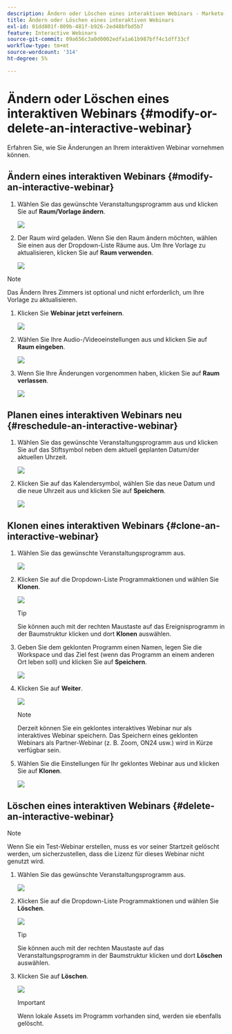 ```yaml
---
description: Ändern oder Löschen eines interaktiven Webinars - Marketo-Dokumente - Produktdokumentation
title: Ändern oder Löschen eines interaktiven Webinars
exl-id: 01dd801f-809b-481f-b926-2ed48bfbd5b7
feature: Interactive Webinars
source-git-commit: 09a656c3a0d0002edfa1a61b987bff4c1dff33cf
workflow-type: tm+mt
source-wordcount: '314'
ht-degree: 5%

---
```


# Ändern oder Löschen eines interaktiven Webinars {#modify-or-delete-an-interactive-webinar}

Erfahren Sie, wie Sie Änderungen an Ihrem interaktiven Webinar vornehmen können.

## Ändern eines interaktiven Webinars {#modify-an-interactive-webinar}

1. Wählen Sie das gewünschte Veranstaltungsprogramm aus und klicken Sie auf **Raum/Vorlage ändern**.

   ![](assets/modify-or-delete-an-interactive-webinar-1.png)

1. Der Raum wird geladen. Wenn Sie den Raum ändern möchten, wählen Sie einen aus der Dropdown-Liste Räume aus. Um Ihre Vorlage zu aktualisieren, klicken Sie auf **Raum verwenden**.

   ![](assets/modify-or-delete-an-interactive-webinar-2.png)

>[!NOTE]
>
>Das Ändern Ihres Zimmers ist optional und nicht erforderlich, um Ihre Vorlage zu aktualisieren.

1. Klicken Sie **Webinar jetzt verfeinern**.

   ![](assets/modify-or-delete-an-interactive-webinar-3.png)

1. Wählen Sie Ihre Audio-/Videoeinstellungen aus und klicken Sie auf **Raum eingeben**.

   ![](assets/modify-or-delete-an-interactive-webinar-4.png)

1. Wenn Sie Ihre Änderungen vorgenommen haben, klicken Sie auf **Raum verlassen**.

   ![](assets/modify-or-delete-an-interactive-webinar-5.png)

## Planen eines interaktiven Webinars neu {#reschedule-an-interactive-webinar}

1. Wählen Sie das gewünschte Veranstaltungsprogramm aus und klicken Sie auf das Stiftsymbol neben dem aktuell geplanten Datum/der aktuellen Uhrzeit.

   ![](assets/modify-or-delete-an-interactive-webinar-6.png)

1. Klicken Sie auf das Kalendersymbol, wählen Sie das neue Datum und die neue Uhrzeit aus und klicken Sie auf **Speichern**.

   ![](assets/modify-or-delete-an-interactive-webinar-7.png)

## Klonen eines interaktiven Webinars {#clone-an-interactive-webinar}

1. Wählen Sie das gewünschte Veranstaltungsprogramm aus.

   ![](assets/modify-or-delete-an-interactive-webinar-8.png)

1. Klicken Sie auf die Dropdown-Liste Programmaktionen und wählen Sie **Klonen**.

   ![](assets/modify-or-delete-an-interactive-webinar-9.png)

   >[!TIP]
   >
   >Sie können auch mit der rechten Maustaste auf das Ereignisprogramm in der Baumstruktur klicken und dort **Klonen** auswählen.

1. Geben Sie dem geklonten Programm einen Namen, legen Sie die Workspace und das Ziel fest (wenn das Programm an einem anderen Ort leben soll) und klicken Sie auf **Speichern**.

   ![](assets/modify-or-delete-an-interactive-webinar-10.png)

1. Klicken Sie auf **Weiter**.

   ![](assets/modify-or-delete-an-interactive-webinar-11.png)

   >[!NOTE]
   >
   >Derzeit können Sie ein geklontes interaktives Webinar nur als interaktives Webinar speichern. Das Speichern eines geklonten Webinars als Partner-Webinar (z. B. Zoom, ON24 usw.) wird in Kürze verfügbar sein.

1. Wählen Sie die Einstellungen für Ihr geklontes Webinar aus und klicken Sie auf **Klonen**.

   ![](assets/modify-or-delete-an-interactive-webinar-12.png)

## Löschen eines interaktiven Webinars {#delete-an-interactive-webinar}

>[!NOTE]
>
>Wenn Sie ein Test-Webinar erstellen, muss es vor seiner Startzeit gelöscht werden, um sicherzustellen, dass die Lizenz für dieses Webinar nicht genutzt wird.

1. Wählen Sie das gewünschte Veranstaltungsprogramm aus.

   ![](assets/modify-or-delete-an-interactive-webinar-13.png)

1. Klicken Sie auf die Dropdown-Liste Programmaktionen und wählen Sie **Löschen**.

   ![](assets/modify-or-delete-an-interactive-webinar-14.png)

   >[!TIP]
   >
   >Sie können auch mit der rechten Maustaste auf das Veranstaltungsprogramm in der Baumstruktur klicken und dort **Löschen** auswählen.

1. Klicken Sie auf **Löschen**.

   ![](assets/modify-or-delete-an-interactive-webinar-15.png)

   >[!IMPORTANT]
   >
   >Wenn lokale Assets im Programm vorhanden sind, werden sie ebenfalls gelöscht.
